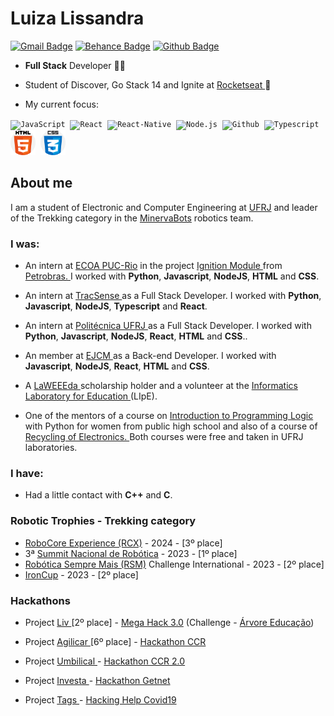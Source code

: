 # Luiza Lissandra

<!-- [![Linkedin Badge](https://img.shields.io/badge/-LinkedIn-blue?style=flat-square&logo=Linkedin&logoColor=white&link=https://www.linkedin.com/in/luiza-lissandra/)](https://www.linkedin.com/in/luiza-lissandra/) -->
[![Gmail Badge](https://img.shields.io/badge/-Gmail-c14438?style=flat-square&logo=Gmail&logoColor=white&link=mailto:luizalissandrarosa@poli.ufrj.br)](mailto:luizalissandrarosa@poli.ufrj.br)
[![Behance Badge](https://img.shields.io/badge/Behance-blue?style=flat-square&logo=Behance&link=https://www.behance.net/luizalissandra)](https://www.behance.net/luizalissandra)
[![Github Badge](https://img.shields.io/badge/-Github-000?style=flat-square&logo=Github&logoColor=white&link=https://github.com/LissandraRodrigues)](https://github.com/LissandraRodrigues)

- **Full Stack** Developer :woman_technologist:

- Student of Discover, Go Stack 14 and Ignite at <a href='https://www.rocketseat.com.br/'> Rocketseat <a/> :rocket:

- My current focus:

<p align="left">
<code><img src="https://user-images.githubusercontent.com/51785898/91357834-3eb8df00-e7c8-11ea-9936-0ce666ac2a11.png" alt="JavaScript" width="40" height="40"/></code>&nbsp;
<code><img src="https://user-images.githubusercontent.com/51785898/91357845-424c6600-e7c8-11ea-9457-53c06cf3b6ed.png" alt="React" width="60" height="40" /></code>&nbsp;
<code><img src="https://user-images.githubusercontent.com/51785898/91357845-424c6600-e7c8-11ea-9457-53c06cf3b6ed.png" alt="React-Native" width="60" height="40" /></code>&nbsp;
<code><img src="https://user-images.githubusercontent.com/51785898/91357850-44162980-e7c8-11ea-966c-a7ebaba08ba3.png" alt="Node.js" width="40" height="40"/></code>&nbsp;    
<code><img src="https://user-images.githubusercontent.com/51785898/91358353-0cf44800-e7c9-11ea-9a54-0a988aa2837c.png" alt="Github" width="40" height="40"/></code>&nbsp;
<code><img src="https://user-images.githubusercontent.com/51785898/91358426-3319e800-e7c9-11ea-9df0-b5a207cecfce.png" alt="Typescript" width="40" height="40"/></code>&nbsp;
<code><img src="html-5.png" alt="HTML5" width="40" height="40"/></code>&nbsp;
<code><img src="css.png" alt="CSS3" width="40" height="40"/></code>&nbsp;
 </p>

## About me

I am a student of Electronic and Computer Engineering at <a href='https://poli.ufrj.br/graduacao/eletronica-e-de-computacao/'>UFRJ</a> and leader of the Trekking category in the <a href="https://www.instagram.com/minervabots"/>MinervaBots</a> robotics team. 

### I was:

 - An intern at <a href='http://ecoa.usuarios.rdc.puc-rio.br/'>ECOA PUC-Rio</a> in the project <a href = "https://nossaenergia.petrobras.com.br/pt/energia/conexoes-para-a-inovacao-modulo-ignicao-busca-as-ideias-de-jovens-estudantes/#menu"> Ignition Module </a> from <a href='https://petrobras.com.br/pt/'> Petrobras. </a> I worked with **Python**, **Javascript**, **NodeJS**, **HTML** and **CSS**.

- An intern at <a href="http://www.tracsense.tech/"> TracSense </a> as a Full Stack Developer. I worked with **Python**, **Javascript**, **NodeJS**, **Typescript** and **React**.

- An intern at <a href="https://poli.ufrj.br/"> Politécnica UFRJ </a> as a Full Stack Developer. I worked with **Python**, **Javascript**, **NodeJS**, **React**, **HTML** and **CSS**..

- An member at <a href="https://ejcm.com.br/"> EJCM </a> as a Back-end Developer. I worked with **Javascript**, **NodeJS**, **React**, **HTML** and **CSS**.

- A <a href = "https://laweeeda.ict.unesp.br/site/en/about/"> LaWEEEda </a> scholarship holder and a volunteer at the <a href = "http://nides.ufrj.br/index.php/o-lipe"> Informatics Laboratory for Education </a> (LIpE).

- One of the mentors of a course on <a href = "https://medium.com/reflex%C3%A3o-computacional"> Introduction to Programming Logic </a> with Python for women from public high school and also of a course of <a href = "http://nides.ufrj.br/index.php/projetos-lipe/laweeeda-projetos-lipe"> Recycling of Electronics. </a> Both courses were free and taken in UFRJ laboratories. 

### I have:
 
 - Had a little contact with **C++** and **C**.

### Robotic Trophies - Trekking category

- <a href="https://events.robocore.net/rcx-cpbr16/">RoboCore Experience (RCX)</a> - 2024 - [3º place]
- 3ª <a href="https://www.instagram.com/summit_wickedbotz/">Summit Nacional de Robótica</a> - 2023 - [1º place] 
- <a href="https://events.robocore.net/rsm-2023/">Robótica Sempre Mais (RSM)</a> Challenge International - 2023 - [2º place]
- <a href="https://events.robocore.net/ironcup-2023/">IronCup</a> - 2023 - [2º place] 
 
### Hackathons

- Project <a href = "https://github.com/LissandraRodrigues/projeto_liv_mega_hack"> Liv </a> [2º place] - <a href = "https://www.megahack.com.br/"> Mega Hack 3.0</a> (Challenge - <a href = "https://arvoreeducacao.com.br/"> Árvore Educação</a>) 

- Project <a href = "https://github.com/LissandraRodrigues/time_70_agilicar"> Agilicar </a> [6º place] - <a href = "http://www.grupoccr.com.br/hackathonccr/"> Hackathon CCR </a> 

- Project <a href = "https://github.com/LissandraRodrigues/umbilical"> Umbilical </a> - <a href = "http://www.grupoccr.com.br/hackathonccr/"> Hackathon CCR 2.0 </a> 

- Project <a href = "https://github.com/LissandraRodrigues/investa-hackathon-getnet"> Investa </a> - <a href = "https://www.hackathongetnet.com.br/"> Hackathon Getnet </a>

- Project <a href = "https://www.youtube.com/watch?v=bgvWcUgYe2g"> Tags </a> - <a href = "http://www.hackingrio.com/hackinghelp/"> Hacking Help Covid19 </a>
